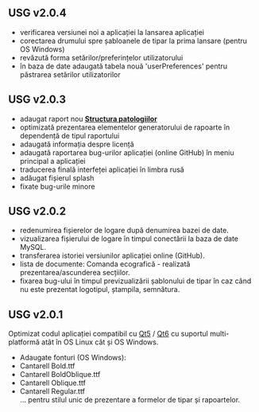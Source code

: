 ## USG v2.0.4  
* verificarea versiunei noi a aplicației la lansarea aplicației 
* corectarea drumului spre șabloanele de tipar la prima lansare (pentru OS Windows)
* revăzută forma setărilor/preferințelor utilizatorului
* în baza de date adaugată tabela nouă 'userPreferences' pentru păstrarea setărilor utilizatorilor

## USG v2.0.3
* adaugat raport nou <b><u>Structura patologiilor</u></b>  
* optimizată prezentarea elementelor generatorului de rapoarte în dependență de tipul raportului 
* adaugată informația despre licență  
* adaugată raportarea bug-urilor aplicației (online GitHub) în meniu principal a aplicației
* traducerea finală interfeței aplicației în limbra rusă
* adăugat fișierul splash     
* fixate bug-urile minore

## USG v2.0.2  
* redenumirea fișierelor de logare după denumirea bazei de date.
* vizualizarea fișierului de logare în timpul conectării la baza de date MySQL.
* transferarea istoriei versiunilor aplicației online (GitHub).
* lista de documente: Comanda ecografică - realizată prezentarea/ascunderea secțiilor.
* fixarea bug-ului în timpul previzualizării șablonului de tipar în caz când nu este prezentat logotipul, ștampila, semnătura.

## USG v2.0.1
Optimizat codul aplicației compatibil cu [Qt5](https://doc.qt.io/qt-5/qt5-intro.html) / [Qt6](https://doc.qt.io/qt-6/whatsnewqt6.html) cu suportul 
multi-platformă atât în OS Linux cât și OS Windows.  
* Adaugate fonturi (OS Windows):
* Cantarell Bold.ttf  
* Cantarell BoldOblique.ttf  
* Cantarell Oblique.ttf  
* Cantarell Regular.ttf  
... pentru stilul unic de prezentare a formelor de tipar și rapoartelor.

